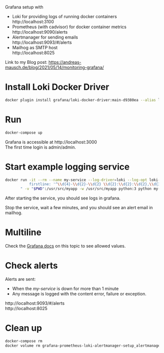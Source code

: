 Grafana setup with

- Loki for providing logs of running docker containers  
  http://localhost:3100
- Prometheus (with cadvisor) for docker container metrics  
  http://localhost:9090/alerts
- Alertmanager for sending emails  
  http://localhost:9093/#/alerts
- Mailhog as SMTP host  
  http://localhost:8025

Link to my Blog post: https://andreas-mausch.de/blog/2021/05/14/monitoring-grafana/

# Install Loki Docker Driver

```bash
docker plugin install grafana/loki-docker-driver:main-d9380ea --alias loki --grant-all-permissions
```

# Run

```bash
docker-compose up
```

Grafana is accessible at http://localhost:3000  
The first time login is admin/admin.

# Start example logging service

```bash
docker run -it --rm --name my-service --log-driver=loki --log-opt loki-url="http://localhost:3100/loki/api/v1/push" --log-opt loki-pipeline-stages="- multiline:
           firstline: '^\\d{4}-\\d{2}-\\d{2} \\d{2}:\\d{2}:\\d{2},\\d{3}'
       " -v "$PWD":/usr/src/myapp -w /usr/src/myapp python:3 python my-service.py
```

After starting the service, you should see logs in grafana.

Stop the service, wait a few minutes, and you should see an alert email in mailhog.

# Multiline

Check the [Grafana docs](https://grafana.com/docs/loki/latest/clients/promtail/stages/multiline/) on this topic to see allowed values.

# Check alerts

Alerts are sent:
- When the *my-service* is down for more than 1 minute
- Any message is logged with the content error, failure or exception.

http://localhost:9093/#/alerts  
http://localhost:8025

# Clean up

```bash
docker-compose rm
docker volume rm grafana-prometheus-loki-alertmanager-setup_alertmanager grafana-prometheus-loki-alertmanager-setup_grafana grafana-prometheus-loki-alertmanager-setup_loki grafana-prometheus-loki-alertmanager-setup_prometheus
```
